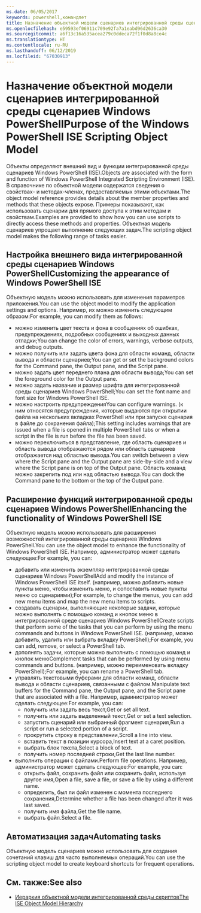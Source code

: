 ```yaml
---
ms.date: 06/05/2017
keywords: powershell,командлет
title: Назначение объектной модели сценариев интегрированной среды сценариев Windows PowerShell
ms.openlocfilehash: e59593ef06911c709e92fa7a1eabd96d2636ca30
ms.sourcegitcommit: a6f13c16a535acea279c0ddeca72f1f0d8a8ce4c
ms.translationtype: HT
ms.contentlocale: ru-RU
ms.lasthandoff: 06/12/2019
ms.locfileid: "67030913"
---
```

# <a name="purpose-of-the-windows-powershell-ise-scripting-object-model"></a><span data-ttu-id="c086c-103">Назначение объектной модели сценариев интегрированной среды сценариев Windows PowerShell</span><span class="sxs-lookup"><span data-stu-id="c086c-103">Purpose of the Windows PowerShell ISE Scripting Object Model</span></span>

<span data-ttu-id="c086c-104">Объекты определяют внешний вид и функции интегрированной среды сценариев Windows PowerShell (ISE).</span><span class="sxs-lookup"><span data-stu-id="c086c-104">Objects are associated with the form and function of Windows PowerShell Integrated Scripting Environment (ISE).</span></span> <span data-ttu-id="c086c-105">В справочнике по объектной модели содержатся сведения о свойствах- и методах-членах, предоставляемых этими объектами.</span><span class="sxs-lookup"><span data-stu-id="c086c-105">The object model reference provides details about the member properties and methods that these objects expose.</span></span> <span data-ttu-id="c086c-106">Примеры показывают, как использовать сценарии для прямого доступа к этим методам и свойствам.</span><span class="sxs-lookup"><span data-stu-id="c086c-106">Examples are provided to show how you can use scripts to directly access these methods and properties.</span></span> <span data-ttu-id="c086c-107">Объектная модель сценариев упрощает выполнение следующих задач.</span><span class="sxs-lookup"><span data-stu-id="c086c-107">The scripting object model makes the following range of tasks easier.</span></span>

## <a name="customizing-the-appearance-of-windows-powershell-ise"></a><span data-ttu-id="c086c-108">Настройка внешнего вида интегрированной среды сценариев Windows PowerShell</span><span class="sxs-lookup"><span data-stu-id="c086c-108">Customizing the appearance of Windows PowerShell ISE</span></span>

<span data-ttu-id="c086c-109">Объектную модель можно использовать для изменения параметров приложения.</span><span class="sxs-lookup"><span data-stu-id="c086c-109">You can use the object model to modify the application settings and options.</span></span> <span data-ttu-id="c086c-110">Например, их можно изменить следующим образом:</span><span class="sxs-lookup"><span data-stu-id="c086c-110">For example, you can modify them as follows:</span></span>

- <span data-ttu-id="c086c-111">можно изменить цвет текста и фона в сообщениях об ошибках, предупреждениях, подробных сообщениях и выходных данных отладки;</span><span class="sxs-lookup"><span data-stu-id="c086c-111">You can change the color of errors, warnings, verbose outputs, and debug outputs.</span></span>
- <span data-ttu-id="c086c-112">можно получить или задать цвета фона для области команд, области вывода и области сценариев;</span><span class="sxs-lookup"><span data-stu-id="c086c-112">You can get or set the background colors for the Command pane, the Output pane, and the Script pane.</span></span>
- <span data-ttu-id="c086c-113">можно задать цвет переднего плана для области вывода;</span><span class="sxs-lookup"><span data-stu-id="c086c-113">You can set the foreground color for the Output pane.</span></span>
- <span data-ttu-id="c086c-114">можно задать название и размер шрифта для интегрированной среды сценариев Windows PowerShell;</span><span class="sxs-lookup"><span data-stu-id="c086c-114">You can set the font name and font size for Windows PowerShell ISE.</span></span>
- <span data-ttu-id="c086c-115">можно настроить предупреждения</span><span class="sxs-lookup"><span data-stu-id="c086c-115">You can configure warnings.</span></span> <span data-ttu-id="c086c-116">(к ним относятся предупреждения, которые выдаются при открытии файла на нескольких вкладках PowerShell или при запуске сценария в файле до сохранения файла);</span><span class="sxs-lookup"><span data-stu-id="c086c-116">This setting includes warnings that are issued when a file is opened in multiple PowerShell tabs or when a script in the file is run before the file has been saved.</span></span>
- <span data-ttu-id="c086c-117">можно переключиться в представление, где область сценариев и область вывода отображаются рядом или область сценариев отображается над областью вывода.</span><span class="sxs-lookup"><span data-stu-id="c086c-117">You can switch between a view where the Script pane and the Output pane are side-by-side and a view where the Script pane is on top of the Output pane.</span></span> <span data-ttu-id="c086c-118">Область команд можно закрепить под или над областью вывода.</span><span class="sxs-lookup"><span data-stu-id="c086c-118">You can dock the Command pane to the bottom or the top of the Output pane.</span></span>

## <a name="enhancing-the-functionality-of-windows-powershell-ise"></a><span data-ttu-id="c086c-119">Расширение функций интегрированной среды сценариев Windows PowerShell</span><span class="sxs-lookup"><span data-stu-id="c086c-119">Enhancing the functionality of Windows PowerShell ISE</span></span>

<span data-ttu-id="c086c-120">Объектную модель можно использовать для расширения возможностей интегрированной среды сценариев Windows PowerShell.</span><span class="sxs-lookup"><span data-stu-id="c086c-120">You can use the object model to enhance the functionality of Windows PowerShell ISE.</span></span> <span data-ttu-id="c086c-121">Например, администратор может сделать следующее:</span><span class="sxs-lookup"><span data-stu-id="c086c-121">For example, you can:</span></span>

- <span data-ttu-id="c086c-122">добавить или изменить экземпляр интегрированной среды сценариев Windows PowerShell</span><span class="sxs-lookup"><span data-stu-id="c086c-122">Add and modify the instance of Windows PowerShell ISE itself.</span></span> <span data-ttu-id="c086c-123">(например, можно добавить новые пункты меню, чтобы изменить меню, и сопоставить новые пункты меню со сценариями);</span><span class="sxs-lookup"><span data-stu-id="c086c-123">For example, to change the menus, you can add new menu items and map the new menu items to scripts.</span></span>
- <span data-ttu-id="c086c-124">создавать сценарии, выполняющие некоторые задачи, которые можно выполнять с помощью команд и кнопок меню в интегрированной среде сценариев Windows PowerShell</span><span class="sxs-lookup"><span data-stu-id="c086c-124">Create scripts that perform some of the tasks that you can perform by using the menu commands and buttons in Windows PowerShell ISE.</span></span> <span data-ttu-id="c086c-125">(например, можно добавить, удалить или выбрать вкладку PowerShell);</span><span class="sxs-lookup"><span data-stu-id="c086c-125">For example, you can add, remove, or select a PowerShell tab.</span></span>
- <span data-ttu-id="c086c-126">дополнять задачи, которые можно выполнить с помощью команд и кнопок меню</span><span class="sxs-lookup"><span data-stu-id="c086c-126">Complement tasks that can be performed by using menu commands and buttons.</span></span> <span data-ttu-id="c086c-127">(например, можно переименовать вкладку PowerShell);</span><span class="sxs-lookup"><span data-stu-id="c086c-127">For example, you can rename a PowerShell tab.</span></span>
- <span data-ttu-id="c086c-128">управлять текстовыми буферами для области команд, области вывода и области сценариев, связанными с файлом.</span><span class="sxs-lookup"><span data-stu-id="c086c-128">Manipulate text buffers for the Command pane, the Output pane, and the Script pane that are associated with a file.</span></span> <span data-ttu-id="c086c-129">Например, администратор может сделать следующее:</span><span class="sxs-lookup"><span data-stu-id="c086c-129">For example, you can:</span></span>
  - <span data-ttu-id="c086c-130">получить или задать весь текст,</span><span class="sxs-lookup"><span data-stu-id="c086c-130">Get or set all text.</span></span>
  - <span data-ttu-id="c086c-131">получить или задать выделенный текст,</span><span class="sxs-lookup"><span data-stu-id="c086c-131">Get or set a text selection.</span></span>
  - <span data-ttu-id="c086c-132">запустить сценарий или выбранный фрагмент сценария,</span><span class="sxs-lookup"><span data-stu-id="c086c-132">Run a script or run a selected portion of a script.</span></span>
  - <span data-ttu-id="c086c-133">прокрутить строку в представлении,</span><span class="sxs-lookup"><span data-stu-id="c086c-133">Scroll a line into view.</span></span>
  - <span data-ttu-id="c086c-134">вставить текст в позиции курсора,</span><span class="sxs-lookup"><span data-stu-id="c086c-134">Insert text at a caret position.</span></span>
  - <span data-ttu-id="c086c-135">выбрать блок текста,</span><span class="sxs-lookup"><span data-stu-id="c086c-135">Select a block of text.</span></span>
  - <span data-ttu-id="c086c-136">получить номер последней строки,</span><span class="sxs-lookup"><span data-stu-id="c086c-136">Get the last line number.</span></span>
- <span data-ttu-id="c086c-137">выполнить операции с файлами.</span><span class="sxs-lookup"><span data-stu-id="c086c-137">Perform file operations.</span></span> <span data-ttu-id="c086c-138">Например, администратор может сделать следующее:</span><span class="sxs-lookup"><span data-stu-id="c086c-138">For example, you can:</span></span>
  - <span data-ttu-id="c086c-139">открыть файл, сохранить файл или сохранить файл, используя другое имя,</span><span class="sxs-lookup"><span data-stu-id="c086c-139">Open a file, save a file, or save a file by using a different name.</span></span>
  - <span data-ttu-id="c086c-140">определить, был ли файл изменен с момента последнего сохранения,</span><span class="sxs-lookup"><span data-stu-id="c086c-140">Determine whether a file has been changed after it was last saved.</span></span>
  - <span data-ttu-id="c086c-141">получить имя файла,</span><span class="sxs-lookup"><span data-stu-id="c086c-141">Get the file name.</span></span>
  - <span data-ttu-id="c086c-142">выбрать файл.</span><span class="sxs-lookup"><span data-stu-id="c086c-142">Select a file.</span></span>

## <a name="automating-tasks"></a><span data-ttu-id="c086c-143">Автоматизация задач</span><span class="sxs-lookup"><span data-stu-id="c086c-143">Automating tasks</span></span>

<span data-ttu-id="c086c-144">Объектную модель сценариев можно использовать для создания сочетаний клавиш для часто выполняемых операций.</span><span class="sxs-lookup"><span data-stu-id="c086c-144">You can use the scripting object model to create keyboard shortcuts for frequent operations.</span></span>

## <a name="see-also"></a><span data-ttu-id="c086c-145">См. также:</span><span class="sxs-lookup"><span data-stu-id="c086c-145">See also</span></span>

- [<span data-ttu-id="c086c-146">Иерархия объектной модели интегрированной среды скриптов</span><span class="sxs-lookup"><span data-stu-id="c086c-146">The ISE Object Model Hierarchy</span></span>](The-ISE-Object-Model-Hierarchy.md)
